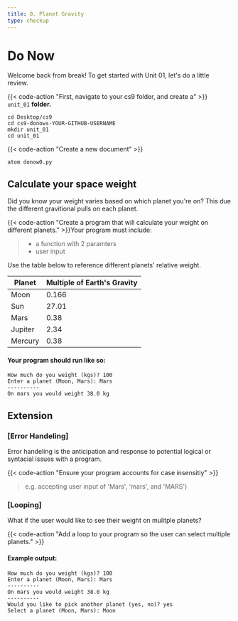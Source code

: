 ```yaml
---
title: 0. Planet Gravity
type: checkup
---
```

# Do Now

Welcome back from break! To get started with Unit 01, let's do a little review.

{{< code-action "First, navigate to your cs9 folder, and create a" >}} `unit_01` **folder.**

```shell
cd Desktop/cs9
cd cs9-donows-YOUR-GITHUB-USERNAME
mkdir unit_01
cd unit_01
```

{{< code-action "Create a new document" >}}
```shell
atom donow0.py
```


## Calculate your space weight

Did you know your weight varies based on which planet you're on? This due the different gravitional pulls on each planet. 

{{< code-action "Create a program that will calculate your weight on different planets." >}}Your program must include:
> - a function with 2 paramters
> - user input

Use the table below to reference different planets' relative weight. 

| Planet  | Multiple of Earth's Gravity |
|---------|-----------------------------|
| Moon    | 0.166                       |
| Sun     | 27.01                       |
| Mars    | 0.38                        |
| Jupiter | 2.34                        |
| Mercury | 0.38                        |



#### Your program should run like so:
```shell
How much do you weight (kgs)? 100
Enter a planet (Moon, Mars): Mars
----------
On mars you would weight 38.0 kg
```

## Extension

### [Error Handeling]

Error handeling is the anticipation and response to potential logical or syntacial issues with a program. 

{{< code-action "Ensure your program accounts for case insensitiy" >}}
> e.g. accepting user input of 'Mars', 'mars', and 'MARS')


### [Looping]

What if the user would like to see their weight on mulitple planets? 

{{< code-action "Add a loop to your program so the user can select multiple planets." >}}

#### Example output:
```shell
How much do you weight (kgs)? 100
Enter a planet (Moon, Mars): Mars
----------
On mars you would weight 38.0 kg
----------
Would you like to pick another planet (yes, no)? yes
Select a planet (Moon, Mars): Moon
```


